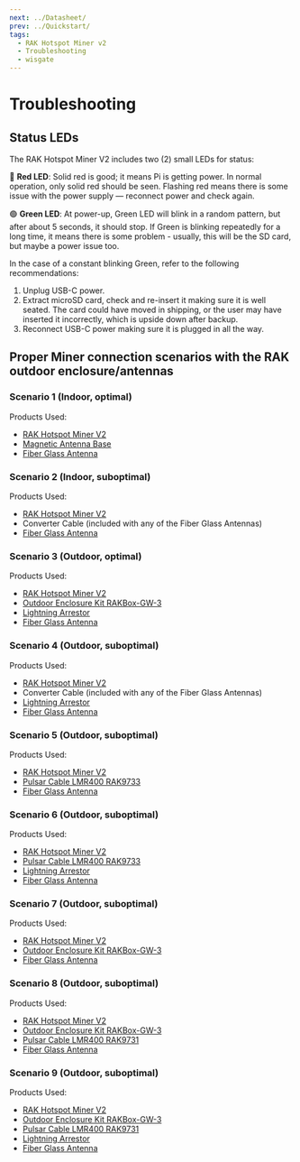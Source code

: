 ```yaml
---
next: ../Datasheet/
prev: ../Quickstart/
tags:
  - RAK Hotspot Miner v2
  - Troubleshooting
  - wisgate
---
```


# Troubleshooting

## Status LEDs

The RAK Hotspot Miner V2 includes two (2) small LEDs for status: 

<rk-img
  src="/assets/images/wisgate/rak-hotspot-miner-v2/troubleshooting/StatusLED.svg"
  width="40%"
  caption="Status LED location"
/> 

🔴 **Red LED**: Solid red is good; it means Pi is getting power. In normal operation, only solid red should be seen. Flashing red means there is some issue with the power supply — reconnect power and check again.

🟢 **Green LED**: At power-up, Green LED will blink in a random pattern, but after about 5 seconds, it should stop. If Green is blinking repeatedly for a long time, it means there is some problem - usually, this will be the SD card, but maybe a power issue too.

In the case of a constant blinking Green, refer to the following recommendations:

1. Unplug USB-C power.
2. Extract microSD card, check and re-insert it making sure it is well seated. The card could have moved in shipping, or the user may have inserted it incorrectly, which is upside down after backup.
3. Reconnect USB-C power making sure it is plugged in all the way.


## Proper Miner connection scenarios with the RAK outdoor enclosure/antennas

### Scenario 1 (Indoor, optimal)

Products Used:

- [RAK Hotspot Miner V2](https://store.rakwireless.com/products/rak-hotspot-miner?utm_source=RAKHotspotMiner&utm_medium=Document&utm_campaign=BuyFromStore) 
- [Magnetic Antenna Base](https://store.rakwireless.com/products/antenna-magnetic-base?utm_source=MagneticAntennaBase&utm_medium=Document&utm_campaign=BuyFromStore)
- [Fiber Glass Antenna](https://store.rakwireless.com/products/900-930mhz-8dbi-fiber-glass-antenna?variant=36518410322078&utm_source=868-930MHz8dBiFiberGlassAntenna&utm_medium=Document&utm_campaign=BuyFromStore)

<rk-img
  src="/assets/images/wisgate/rak-hotspot-miner-v2/troubleshooting/1a.png"
  width="100%"
  caption="RAK Hotspot Miner V2 + Magnetic Antenna Base + Fiber Glass Antenna"
/> 

### Scenario 2 (Indoor, suboptimal)

Products Used:

- [RAK Hotspot Miner V2](https://store.rakwireless.com/products/rak-hotspot-miner?utm_source=RAKHotspotMiner&utm_medium=Document&utm_campaign=BuyFromStore)  
- Converter Cable (included with any of the Fiber Glass Antennas)
- [Fiber Glass Antenna](https://store.rakwireless.com/products/900-930mhz-8dbi-fiber-glass-antenna?variant=36518410322078&utm_source=868-930MHz8dBiFiberGlassAntenna&utm_medium=Document&utm_campaign=BuyFromStore)
  
<rk-img
  src="/assets/images/wisgate/rak-hotspot-miner-v2/troubleshooting/2a.png"
  width="100%"
  caption="RAK Hotspot Miner V2 + Converter Cable + Fiber Glass Antenna"
/> 

### Scenario 3 (Outdoor, optimal)

Products Used:

- [RAK Hotspot Miner V2](https://store.rakwireless.com/products/rak-hotspot-miner?utm_source=RAKHotspotMiner&utm_medium=Document&utm_campaign=BuyFromStore) 
- [Outdoor Enclosure Kit RAKBox-GW-3](https://store.rakwireless.com/products/Outdoor-Enclosure-Kit-H?variant=37912840863942)
- [Lightning Arrestor](https://store.rakwireless.com/products/lightning-arrestor)
- [Fiber Glass Antenna](https://store.rakwireless.com/products/900-930mhz-8dbi-fiber-glass-antenna?variant=36518410322078&utm_source=868-930MHz8dBiFiberGlassAntenna&utm_medium=Document&utm_campaign=BuyFromStore)

<rk-img
  src="/assets/images/wisgate/rak-hotspot-miner-v2/troubleshooting/7a.png"
  width="100%"
  caption="RAK Hotspot Miner V2 + Outdoor Enclosure Kit RAKBox-GW-3 + Lightning Arrestor + Fiber Glass Antenna"
/> 
### Scenario 4 (Outdoor, suboptimal)

Products Used:

- [RAK Hotspot Miner V2](https://store.rakwireless.com/products/rak-hotspot-miner?utm_source=RAKHotspotMiner&utm_medium=Document&utm_campaign=BuyFromStore) 
- Converter Cable (included with any of the Fiber Glass Antennas)
- [Lightning Arrestor](https://store.rakwireless.com/products/lightning-arrestor)
- [Fiber Glass Antenna](https://store.rakwireless.com/products/900-930mhz-8dbi-fiber-glass-antenna?variant=36518410322078&utm_source=868-930MHz8dBiFiberGlassAntenna&utm_medium=Document&utm_campaign=BuyFromStore)

<rk-img
  src="/assets/images/wisgate/rak-hotspot-miner-v2/troubleshooting/3a.png"
  width="100%"
  caption="RAK Hotspot Miner V2 + Converter Cable + Lightning Arrestor + Fiber Glass Antenna"
/> 

### Scenario 5 (Outdoor, suboptimal)

Products Used:

- [RAK Hotspot Miner V2](https://store.rakwireless.com/products/rak-hotspot-miner?utm_source=RAKHotspotMiner&utm_medium=Document&utm_campaign=BuyFromStore) 
- [Pulsar Cable LMR400 RAK9733](https://store.rakwireless.com/products/pulsar-cable-rak9731-rak9733?variant=39677580935366)
- [Fiber Glass Antenna](https://store.rakwireless.com/products/900-930mhz-8dbi-fiber-glass-antenna?variant=36518410322078&utm_source=868-930MHz8dBiFiberGlassAntenna&utm_medium=Document&utm_campaign=BuyFromStore)

<rk-img
  src="/assets/images/wisgate/rak-hotspot-miner-v2/troubleshooting/4a.png"
  width="100%"
  caption="RAK Hotspot Miner V2 + Pulsar Cable LMR400 RAK9733 + Fiber Glass Antenna"
/> 

### Scenario 6 (Outdoor, suboptimal)

Products Used:

- [RAK Hotspot Miner V2](https://store.rakwireless.com/products/rak-hotspot-miner?utm_source=RAKHotspotMiner&utm_medium=Document&utm_campaign=BuyFromStore)  
- [Pulsar Cable LMR400 RAK9733](https://store.rakwireless.com/products/pulsar-cable-rak9731-rak9733?variant=39677580935366)
- [Lightning Arrestor](https://store.rakwireless.com/products/lightning-arrestor)
- [Fiber Glass Antenna](https://store.rakwireless.com/products/900-930mhz-8dbi-fiber-glass-antenna?variant=36518410322078&utm_source=868-930MHz8dBiFiberGlassAntenna&utm_medium=Document&utm_campaign=BuyFromStore)

<rk-img
  src="/assets/images/wisgate/rak-hotspot-miner-v2/troubleshooting/5a.png"
  width="100%"
  caption="RAK Hotspot Miner V2 + Pulsar Cable LMR400 RAK9733 + Lightning Arrestor + Fiber Glass Antenna"
/> 

### Scenario 7 (Outdoor, suboptimal)

Products Used:

- [RAK Hotspot Miner V2](https://store.rakwireless.com/products/rak-hotspot-miner?utm_source=RAKHotspotMiner&utm_medium=Document&utm_campaign=BuyFromStore)  
- [Outdoor Enclosure Kit RAKBox-GW-3](https://store.rakwireless.com/products/Outdoor-Enclosure-Kit-H?variant=37912840863942)
- [Fiber Glass Antenna](https://store.rakwireless.com/products/900-930mhz-8dbi-fiber-glass-antenna?variant=36518410322078&utm_source=868-930MHz8dBiFiberGlassAntenna&utm_medium=Document&utm_campaign=BuyFromStore)

<rk-img
  src="/assets/images/wisgate/rak-hotspot-miner-v2/troubleshooting/6a.png"
  width="100%"
  caption="RAK Hotspot Miner V2 + Outdoor Enclosure Kit RAKBox-GW-3 + Fiber Glass Antenna"
/> 

### Scenario 8 (Outdoor, suboptimal)

Products Used:

- [RAK Hotspot Miner V2](https://store.rakwireless.com/products/rak-hotspot-miner?utm_source=RAKHotspotMiner&utm_medium=Document&utm_campaign=BuyFromStore)  
- [Outdoor Enclosure Kit RAKBox-GW-3](https://store.rakwireless.com/products/Outdoor-Enclosure-Kit-H?variant=37912840863942)
- [Pulsar Cable LMR400 RAK9731](https://store.rakwireless.com/products/pulsar-cable-rak9731-rak9733?variant=39677580935366)
- [Fiber Glass Antenna](https://store.rakwireless.com/products/900-930mhz-8dbi-fiber-glass-antenna?variant=36518410322078&utm_source=868-930MHz8dBiFiberGlassAntenna&utm_medium=Document&utm_campaign=BuyFromStore)

<rk-img
  src="/assets/images/wisgate/rak-hotspot-miner-v2/troubleshooting/8a.png"
  width="100%"
  caption="RAK Hotspot Miner V2 + Outdoor Enclosure Kit RAKBox-GW-3 + Pulsar Cable LMR400 RAK9731 + Fiber Glass Antenna"
/> 

### Scenario 9 (Outdoor, suboptimal)

Products Used:

- [RAK Hotspot Miner V2](https://store.rakwireless.com/products/rak-hotspot-miner?utm_source=RAKHotspotMiner&utm_medium=Document&utm_campaign=BuyFromStore) 
- [Outdoor Enclosure Kit RAKBox-GW-3](https://store.rakwireless.com/products/Outdoor-Enclosure-Kit-H?variant=37912840863942)
- [Pulsar Cable LMR400 RAK9731](https://store.rakwireless.com/products/pulsar-cable-rak9731-rak9733?variant=39677580935366)
- [Lightning Arrestor](https://store.rakwireless.com/products/lightning-arrestor)
- [Fiber Glass Antenna](https://store.rakwireless.com/products/900-930mhz-8dbi-fiber-glass-antenna?variant=36518410322078&utm_source=868-930MHz8dBiFiberGlassAntenna&utm_medium=Document&utm_campaign=BuyFromStore)

<rk-img
  src="/assets/images/wisgate/rak-hotspot-miner-v2/troubleshooting/9a.png"
  width="100%"
  caption="RAK Hotspot Miner V2 + Outdoor Enclosure Kit RAKBox-GW-3 + Pulsar Cable LMR400 RAK9731 + Lightning Arrestor + Fiber Glass Antenna"
/> 
